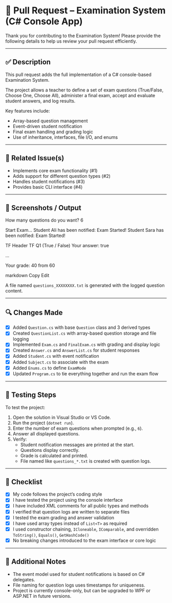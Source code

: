 # 📌 Pull Request – Examination System (C# Console App)

Thank you for contributing to the Examination System! Please provide the following details to help us review your pull request efficiently.

---

## ✅ Description

This pull request adds the full implementation of a C# console-based Examination System.

The project allows a teacher to define a set of exam questions (True/False, Choose One, Choose All), administer a final exam, accept and evaluate student answers, and log results.

Key features include:
- Array-based question management
- Event-driven student notification
- Final exam handling and grading logic
- Use of inheritance, interfaces, file I/O, and enums

---

## 🧪 Related Issue(s)

- Implements core exam functionality (#1)
- Adds support for different question types (#2)
- Handles student notifications (#3)
- Provides basic CLI interface (#4)

---

## 📸 Screenshots / Output

How many questions do you want? 6

Start Exam...
Student Ali has been notified: Exam Started!
Student Sara has been notified: Exam Started!

TF Header
TF Q1
(True / False)
Your answer: true

...

Your grade: 40 from 60

markdown
Copy
Edit

A file named `questions_XXXXXXXX.txt` is generated with the logged question content.

---

## 🔍 Changes Made

- [x] Added `Question.cs` with base `Question` class and 3 derived types
- [x] Created `QuestionList.cs` with array-based question storage and file logging
- [x] Implemented `Exam.cs` and `FinalExam.cs` with grading and display logic
- [x] Created `Answer.cs` and `AnswerList.cs` for student responses
- [x] Added `Student.cs` with event notification
- [x] Added `Subject.cs` to associate with the exam
- [x] Added `Enums.cs` to define `ExamMode`
- [x] Updated `Program.cs` to tie everything together and run the exam flow

---

## 🚦 Testing Steps

To test the project:

1. Open the solution in Visual Studio or VS Code.
2. Run the project (`dotnet run`).
3. Enter the number of exam questions when prompted (e.g., `6`).
4. Answer all displayed questions.
5. Verify:
   - Student notification messages are printed at the start.
   - Questions display correctly.
   - Grade is calculated and printed.
   - File named like `questions_*.txt` is created with question logs.

---

## 📎 Checklist

- [x] My code follows the project’s coding style
- [x] I have tested the project using the console interface
- [x] I have included XML comments for all public types and methods
- [x] I verified that question logs are written to separate files
- [x] I tested the exam grading and answer validation
- [x] I have used array types instead of `List<T>` as required
- [x] I used constructor chaining, `ICloneable`, `IComparable`, and overridden `ToString()`, `Equals()`, `GetHashCode()`
- [x] No breaking changes introduced to the exam interface or core logic

---

## 📝 Additional Notes

- The event model used for student notifications is based on C# delegates.
- File naming for question logs uses timestamps for uniqueness.
- Project is currently console-only, but can be upgraded to WPF or ASP.NET in future versions.
